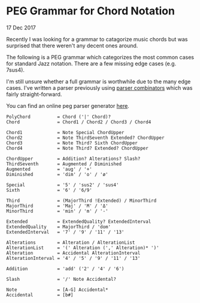 # PEG Grammar for Chord Notation
<div class="published"><time>17 Dec 2017</time></div>

Recently I was looking for a grammar to catagorize music chords but was
surprised that there weren't any decent ones around.

The following is a PEG grammar which categorizes the most common cases for
standard Jazz notation. There are a few missing edge cases (e.g. 7sus4).

I'm still unsure whether a full grammar is worthwhile due to the many edge
cases. I've written a parser previously using [parser
combinators](https://github.com/tiehuis/quartic/blob/master/src/parser.rs)
which was fairly straight-forward.

You can find an online peg parser generator [here](https://pegjs.org/online).

```text
PolyChord          = Chord ('|' Chord)?
Chord              = Chord1 / Chord2 / Chord3 / Chord4

Chord1             = Note Special ChordUpper
Chord2             = Note ThirdSeventh Extended? ChordUpper
Chord3             = Note Third? Sixth ChordUpper
Chord4             = Note Third? Extended? ChordUpper

ChordUpper         = Addition? Alterations? Slash?
ThirdSeventh       = Augmented / Diminished
Augmented          = 'aug' / '+'
Diminished         = 'dim' / 'o' / 'ø'

Special            = '5' / 'sus2' / 'sus4'
Sixth              = '6' / '6/9'

Third              = (MajorThird !Extended) / MinorThird
MajorThird         = 'Maj' / 'M' / 'Δ'
MinorThird         = 'min' / 'm' / '-'

Extended           = ExtendedQuality? ExtendedInterval
ExtendedQuality    = MajorThird / 'dom'
ExtendedInterval   = '7' / '9' / '11' / '13'

Alterations        = Alteration / AlterationList
AlterationList     = '(' Alteration (',' Alteration)* ')'
Alteration         = Accidental AlterationInterval
AlterationInterval = '4' / '5' / '9' / '11' / '13'

Addition           = 'add' ('2' / '4' / '6')

Slash              = '/' Note Accidental?

Note               = [A-G] Accidental*
Accidental         = [b#]
```

